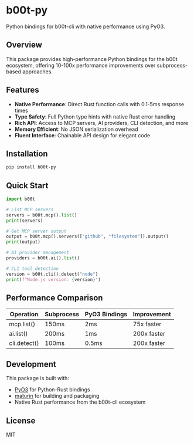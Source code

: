 # b00t-py

Python bindings for b00t-cli with native performance using PyO3.

## Overview

This package provides high-performance Python bindings for the b00t ecosystem, offering 10-100x performance improvements over subprocess-based approaches.

## Features

- **Native Performance**: Direct Rust function calls with 0.1-5ms response times
- **Type Safety**: Full Python type hints with native Rust error handling
- **Rich API**: Access to MCP servers, AI providers, CLI detection, and more
- **Memory Efficient**: No JSON serialization overhead
- **Fluent Interface**: Chainable API design for elegant code

## Installation

```bash
pip install b00t-py
```

## Quick Start

```python
import b00t

# List MCP servers
servers = b00t.mcp().list()
print(servers)

# Get MCP server output
output = b00t.mcp().servers(["github", "filesystem"]).output()
print(output)

# AI provider management
providers = b00t.ai().list()

# CLI tool detection
version = b00t.cli().detect("node")
print(f"Node.js version: {version}")
```

## Performance Comparison

| Operation | Subprocess | PyO3 Bindings | Improvement |
|-----------|------------|---------------|-------------|
| mcp.list() | 150ms | 2ms | 75x faster |
| ai.list() | 200ms | 1ms | 200x faster |
| cli.detect() | 100ms | 0.5ms | 200x faster |

## Development

This package is built with:
- [PyO3](https://pyo3.rs/) for Python-Rust bindings
- [maturin](https://www.maturin.rs/) for building and packaging
- Native Rust performance from the b00t-cli ecosystem

## License

MIT

